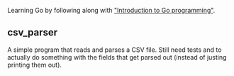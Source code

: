 Learning Go by following along with ["Introduction to Go programming"](http://rubylearning.org/classes/course/view.php?id=34).

## csv_parser

A simple program that reads and parses a CSV file. Still need tests and to actually do something with the fields
that get parsed out (instead of justing printing them out).
